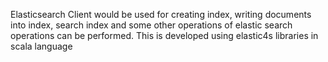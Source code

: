 Elasticsearch Client would be used for creating index,
writing documents into index, search index and some other operations of elastic search operations can be performed.
This is developed using elastic4s libraries in scala language
